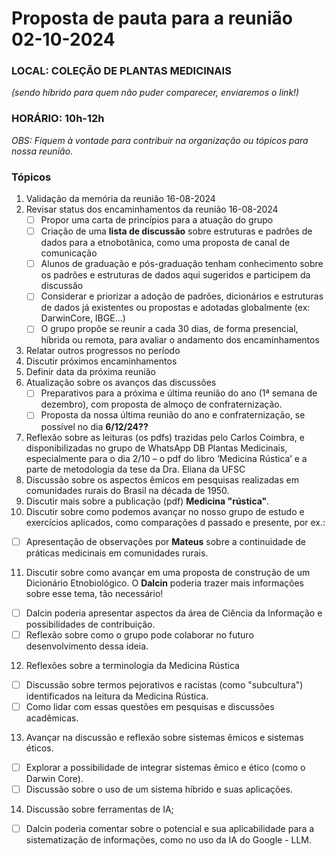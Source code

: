 # Proposta de pauta para a reunião 02-10-2024
### LOCAL: COLEÇÃO DE PLANTAS MEDICINAIS 
*(sendo híbrido para quem não puder comparecer, enviaremos o link!)*
### HORÁRIO: 10h-12h
*OBS: Fiquem à vontade para contribuir na organização ou tópicos para nossa reunião.*
### Tópicos
1. Validação da memória da reunião 16-08-2024
2. Revisar status dos encaminhamentos da reunião 16-08-2024
   - [ ] Propor uma carta de princípios para a atuação do grupo
   - [ ] Criação de uma __lista de discussão__ sobre estruturas e padrões de dados para a etnobotânica, como uma proposta de canal de comunicação
   - [ ] Alunos de graduação e pós-graduação tenham conhecimento sobre os padrões e estruturas de dados aqui sugeridos e participem da discussão
   - [ ] Considerar e priorizar a adoção de padrões, dicionários e estruturas de dados já existentes ou propostas e adotadas globalmente (ex: DarwinCore, IBGE...)
   - [ ] O grupo propõe se reunir a cada 30 dias, de forma presencial, híbrida ou remota, para avaliar o andamento dos encaminhamentos
3. Relatar outros progressos no período
4. Discutir próximos encaminhamentos
5. Definir data da próxima reunião
6. Atualização sobre os avanços das discussões
   - [ ] Preparativos para a próxima e última reunião do ano (1ª semana de dezembro), com proposta de almoço de confraternização.
   - [ ] Proposta da nossa última reunião do ano e confraternização, se possível no dia **6/12/24??**
7. Reflexão sobre as leituras (os pdfs) trazidas pelo Carlos Coimbra, e disponibilizadas no grupo de WhatsApp DB Plantas Medicinais, especialmente para o dia 2/10 – o pdf do libro ‘Medicina Rústica’ e a parte de metodologia da tese da Dra. Eliana da UFSC
8. Discussão sobre os aspectos êmicos em pesquisas realizadas em comunidades rurais do Brasil na década de 1950.
9. Discutir mais sobre a publicação (pdf) **Medicina "rústica"**.
10. Discutir sobre como podemos avançar no nosso grupo de estudo e exercícios aplicados, como comparações d passado e presente, por ex.:
   - [ ] Apresentação de observações por **Mateus** sobre a continuidade de práticas medicinais em comunidades rurais.
11. Discutir sobre como avançar em uma proposta de construção de um Dicionário Etnobiológico. O **Dalcin** poderia trazer mais informações sobre esse tema, tão necessário!
   - [ ] Dalcin poderia apresentar aspectos da área de Ciência da Informação e possibilidades de contribuição.
   - [ ] Reflexão sobre como o grupo pode colaborar no futuro desenvolvimento dessa ideia.
12. Reflexões sobre a terminologia da Medicina Rústica
   - [ ] Discussão sobre termos pejorativos e racistas (como "subcultura") identificados na leitura da Medicina Rústica.
   - [ ] Como lidar com essas questões em pesquisas e discussões acadêmicas.
13. Avançar na discussão e reflexão sobre sistemas êmicos e sistemas éticos.
   - [ ] Explorar a possibilidade de integrar sistemas êmico e ético (como o Darwin Core).
   - [ ] Discussão sobre o uso de um sistema híbrido e suas aplicações.
14. Discussão sobre ferramentas de IA;
   - [ ] Dalcin poderia comentar sobre o potencial e sua aplicabilidade para a sistematização de informações, como no uso da IA do Google - LLM.
